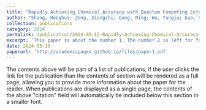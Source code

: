 ```yaml
---
title: "Rapidly Achieving Chemical Accuracy with Quantum Computing Enforced Language Model"
author: "Shang, Honghui; Zeng, Xiongzhi; Gong, Ming; Wu, Yangju; Guo, Shaojun; Qian, Haoran; Zha, Chen; Fan, Zhijie; Yan, Kai; Zhu, Xiaobo; Li, Zhenyu; Luo, Yi; Pan, Jian-Wei; Yang, Jinlong"
collection: publications
category: 2024
permalink: /publication/2024-05-15-Rapidly-Achieving-Chemical-Accuracy-with-Quantum-Computing-Enforced-Language-Model
excerpt: 'This paper is about the number 1. The number 2 is left for future work.'
date: 2024-05-15
paperurl: 'http://academicpages.github.io/files/paper1.pdf'
---
```


The contents above will be part of a list of publications, if the user clicks the link for the publication than the contents of section will be rendered as a full page, allowing you to provide more information about the paper for the reader. When publications are displayed as a single page, the contents of the above "citation" field will automatically be included below this section in a smaller font.